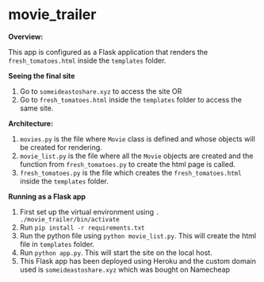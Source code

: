 # movie_trailer

**Overview:**

This app is configured as a Flask application that renders the `fresh_tomatoes.html` inside the `templates` folder.

**Seeing the final site**

1. Go to `someideastoshare.xyz` to access the site OR
2. Go to `fresh_tomatoes.html` inside the `templates` folder to access the same site.

**Architecture:**

1. `movies.py` is the file where `Movie` class is defined and whose objects will be created for rendering.
2. `movie_list.py` is the file where all the `Movie` objects are created and the function from `fresh_tomatoes.py` to create the html page is called.
3. `fresh_tomatoes.py` is the file which creates the `fresh_tomatoes.html` inside the `templates` folder.

**Running as a Flask app**

1. First set up the virtual environment using `. ./movie_trailer/bin/activate`
2. Run `pip install -r requirements.txt`
3. Run the python file using `python movie_list.py`. This will create the html file in `templates` folder.
4. Run `python app.py`. This will start the site on the local host.
5. This Flask app has been deployed using Heroku and the custom domain used is `someideastoshare.xyz` which was bought on Namecheap
